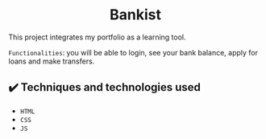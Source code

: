 <h1 align="center"> Bankist </h1>

This project integrates my portfolio as a learning tool.

``Functionalities``: you will be able to login, see your bank balance, apply for loans and make transfers.

## ✔️ Techniques and technologies used

- ``HTML``
- ``CSS``
- ``JS``
